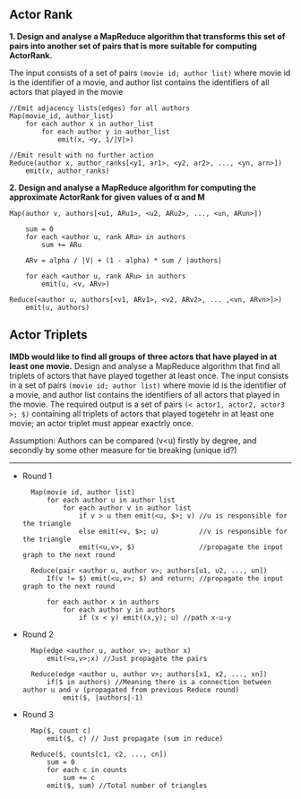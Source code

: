 Actor Rank
----------


**1. Design and analyse a MapReduce algorithm that transforms this set of pairs into another set of pairs that is more suitable for computing ActorRank.**

The input consists of a set of pairs `(movie id; author list)` where movie id is the identifier of a movie, and author list contains the identifiers of all actors that played in the movie
	
	//Emit adjacency lists(edges) for all authors
	Map(movie_id, author_list)
		for each author x in author_list
			for each author y in author_list
				emit(x, <y, 1/|V|>)
	
	//Emit result with no further action 
	Reduce(author x, author_ranks[<y1, ar1>, <y2, ar2>, ..., <yn, arn>])			
		emit(x, author_ranks)

**2. Design and analyse a MapReduce algorithm for computing the approximate ActorRank for given values of α and M**

	Map(author v, authors[<u1, ARu1>, <u2, ARu2>, ..., <un, ARun>])
		
		sum = 0
		for each <author u, rank ARu> in authors
			sum += ARu
		
		ARv = alpha / |V| + (1 - alpha) * sum / |authors|
		
		for each <author u, rank ARu> in authors
			emit(u, <v, ARv>)

	Reduce(<author u, authors[<v1, ARv1>, <v2, ARv2>, ... ,<vn, ARvn>]>)
		emit(u, authors)

Actor Triplets
----------

**IMDb would like to find all groups of three actors that have played in at least one movie.**
Design and analyse a MapReduce algorithm that find all triplets of actors that have played together at least once. The input consists in a set of pairs `(movie id; author list)` where movie id is the identifier of a movie, and author list contains the identifiers of all actors that played in the movie. The required output is a set of pairs `(< actor1, actor2, actor3 >; $)` containing all triplets of actors that played togetehr in at least one movie; an actor
triplet must appear exactrly once.


Assumption: Authors can be compared (v<u) firstly by degree, and secondly by some other measure for tie breaking (unique id?)

___

* Round 1 

		Map(movie id, author list)	
			for each author u in author list
				for each author v in author list
					if v > u then emit(<u, $>; v) //u is responsible for the triangle
					else emit(<v, $>; u)          //v is responsible for the triangle
					emit(<u,v>, $)                //propagate the input graph to the next round

		Reduce(pair <author u, author v>; authors[u1, u2, ..., un])
		    If(v != $) emit(<u,v>; $) and return; //propagate the input graph to the next round
		    
		    for each author x in authors
		        for each author y in authors
		            if (x < y) emit((x,y); u) //path x-u-y

* Round 2

        Map(edge <author u, author v>; author x)
            emit(<u,v>;x) //Just propagate the pairs
        
        Reduce(edge <author u, author v>; authors[x1, x2, ..., xn])
            if($ in authors) //Meaning there is a connection between author u and v (propagated from previous Reduce round)
                emit($, |authors|-1)

* Round 3

        Map($, count c)
            emit($, c) // Just propagate (sum in reduce)
        
        Reduce($, counts[c1, c2, ..., cn])
            sum = 0
            for each c in counts
                sum += c
            emit($, sum) //Total number of triangles
